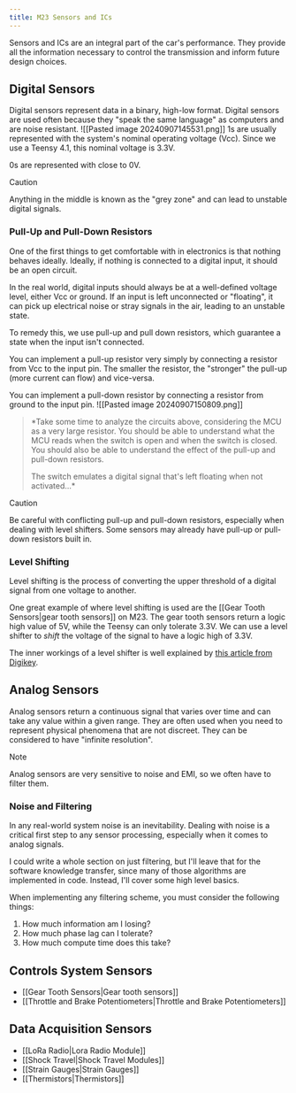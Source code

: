 ```yaml
---
title: M23 Sensors and ICs
---
```

Sensors and ICs are an integral part of the car's performance. They provide all the information necessary to control the transmission and inform future design choices. 

## Digital Sensors
Digital sensors represent data in a binary, high-low format. Digital sensors are used often because they "speak the same language" as computers and are noise resistant. 
![[Pasted image 20240907145531.png]]
1s are usually represented with the system's nominal operating voltage (Vcc). Since we use a Teensy 4.1, this nominal voltage is 3.3V.

0s are represented with close to 0V.

>[!CAUTION]
>Anything in the middle is known as the "grey zone" and can lead to unstable digital signals. 

### Pull-Up and Pull-Down Resistors
One of the first things to get comfortable with in electronics is that nothing behaves ideally. Ideally, if nothing is connected to a digital input, it should be an open circuit.

In the real world, digital inputs should always be at a well-defined voltage level, either Vcc or ground. If an input is left unconnected or "floating", it can pick up electrical noise or stray signals in the air, leading to an unstable state.

To remedy this, we use pull-up and pull down resistors, which guarantee a state when the input isn't connected.

You can implement a pull-up resistor very simply by connecting a resistor from Vcc to the input pin. The smaller the resistor, the "stronger" the pull-up (more current can flow) and vice-versa.

You can implement a pull-down resistor by connecting a resistor from ground to the input pin.
![[Pasted image 20240907150809.png]]
> *Take some time to analyze the circuits above, considering the MCU as a very large resistor. You should be able to understand what the MCU reads when the switch is open and when the switch is closed. You should also be able to understand the effect of the pull-up and pull-down resistors. 
> 
> The switch emulates a digital signal that's left floating when not activated...*

> [!CAUTION]
Be careful with conflicting pull-up and pull-down resistors, especially when dealing with level shifters. Some sensors may already have pull-up or pull-down resistors built in.

### Level Shifting
Level shifting is the process of converting the upper threshold of a digital signal from one voltage to another. 

One great example of where level shifting is used are the [[Gear Tooth Sensors|gear tooth sensors]] on M23. The gear tooth sensors return a logic high value of 5V, while the Teensy can only tolerate 3.3V. We can use a level shifter to *shift* the voltage of the signal to have a logic high of 3.3V.

The inner workings of a level shifter is well explained by [this article from Digikey](https://www.digikey.com/en/blog/logic-level-shifting-basics).

## Analog Sensors
Analog sensors return a continuous signal that varies over time and can take any value within a given range. They are often used when you need to represent physical phenomena that are not discreet. They can be considered to have "infinite resolution".

>[!NOTE]
>Analog sensors are very sensitive to noise and EMI, so we often have to filter them.
### Noise and Filtering
In any real-world system noise is an inevitability. Dealing with noise is a critical first step to any sensor processing, especially when it comes to analog signals. 

I could write a whole section on just filtering, but I'll leave that for the software knowledge transfer, since many of those algorithms are implemented in code. Instead, I'll cover some high level basics.

When implementing any filtering scheme, you must consider the following things:
1. How much information am I losing?
2. How much phase lag can I tolerate?
3. How much compute time does this take?

## Controls System Sensors
- [[Gear Tooth Sensors|Gear tooth sensors]]
- [[Throttle and Brake Potentiometers|Throttle and Brake Potentiometers]]

## Data Acquisition Sensors
- [[LoRa Radio|Lora Radio Module]]
- [[Shock Travel|Shock Travel Modules]]
- [[Strain Gauges|Strain Gauges]]
- [[Thermistors|Thermistors]]


